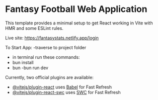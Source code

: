 # Fantasy Football Web Application

This template provides a minimal setup to get React working in Vite with HMR and some ESLint rules.

Live site: 
https://fantasystats.netlify.app/login

To Start App:
  -traverse to project folder
  - in terminal run these commands:
  - bun install
  - bun -bun run dev
 
Currently, two official plugins are available:

- [@vitejs/plugin-react](https://github.com/vitejs/vite-plugin-react/blob/main/packages/plugin-react/README.md) uses [Babel](https://babeljs.io/) for Fast Refresh
- [@vitejs/plugin-react-swc](https://github.com/vitejs/vite-plugin-react-swc) uses [SWC](https://swc.rs/) for Fast Refresh
